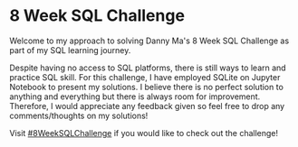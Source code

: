# 8 Week SQL Challenge

Welcome to my approach to solving Danny Ma's 8 Week SQL Challenge as part of my SQL learning journey.  

Despite having no access to SQL platforms, there is still ways to learn and practice SQL skill.
For this challenge, I have employed SQLite on Jupyter Notebook to present my solutions.
I believe there is no perfect solution to anything and everything but there is always room for improvement.
Therefore, I would appreciate any feedback given so feel free to drop any comments/thoughts on my solutions! 

Visit [#8WeekSQLChallenge](https://8weeksqlchallenge.com/) if you would like to check out the challenge!
